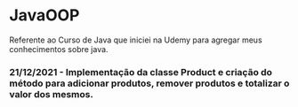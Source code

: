 # JavaOOP
Referente ao Curso de Java que iniciei na Udemy para agregar meus conhecimentos sobre java.


### 21/12/2021 - Implementação da classe Product e criação do método para adicionar produtos, remover produtos e totalizar o valor dos mesmos.
